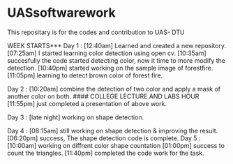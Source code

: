 # UASsoftwarework
This repositary is for the codes and contribution to UAS- DTU

WEEK STARTS***
Day 1 : [12:40am] Learned and created a new repository. 
        [07:25am] I started learning color detection using open cv.
        [10:35am] succesfully the code started detecting color, now it time to more modify the detection.
        [10:40pm] started working on the sample image of forestfire.
        [11:05pm] learning to detect brown color of forest fire.
        
Day 2 : [10:20am] combine the detection of two color and apply a mask of another color on both.
        #### COLLEGE LECTURE AND LABS HOUR
        [11:55pm] just completed a presentation of above work.

Day 3 : [late night] working on shape detection.

Day 4 : [08:15am]  still working on shape detection & improving the result.
        [06:20pm]  success, The shape detection code is complete.
Day 5 : [10:00am]  working on diffrent color shape countation
        [01:00pm]  success to count the triangles.
        [11:40pm]  completed the code work for the task.
        
        


